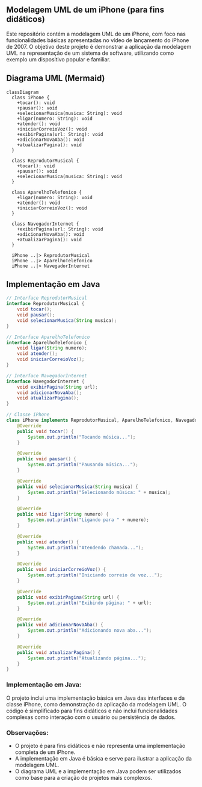 ## Modelagem UML de um iPhone (para fins didáticos)

Este repositório contém a modelagem UML de um iPhone, com foco nas funcionalidades básicas apresentadas no vídeo de lançamento do iPhone de 2007. O objetivo deste projeto é demonstrar a aplicação da modelagem UML na representação de um sistema de software, utilizando como exemplo um dispositivo popular e familiar.

## Diagrama UML (Mermaid)

```mermaid
classDiagram
  class iPhone {
    +tocar(): void
    +pausar(): void
    +selecionarMusica(musica: String): void
    +ligar(numero: String): void
    +atender(): void
    +iniciarCorreioVoz(): void
    +exibirPagina(url: String): void
    +adicionarNovaAba(): void
    +atualizarPagina(): void
  }

  class ReprodutorMusical {
    +tocar(): void
    +pausar(): void
    +selecionarMusica(musica: String): void
  }

  class AparelhoTelefonico {
    +ligar(numero: String): void
    +atender(): void
    +iniciarCorreioVoz(): void
  }

  class NavegadorInternet {
    +exibirPagina(url: String): void
    +adicionarNovaAba(): void
    +atualizarPagina(): void
  }

  iPhone ..|> ReprodutorMusical
  iPhone ..|> AparelhoTelefonico
  iPhone ..|> NavegadorInternet
```


## Implementação em Java

```java
// Interface ReprodutorMusical
interface ReprodutorMusical {
    void tocar();
    void pausar();
    void selecionarMusica(String musica);
}

// Interface AparelhoTelefonico
interface AparelhoTelefonico {
    void ligar(String numero);
    void atender();
    void iniciarCorreioVoz();
}

// Interface NavegadorInternet
interface NavegadorInternet {
    void exibirPagina(String url);
    void adicionarNovaAba();
    void atualizarPagina();
}

// Classe iPhone
class iPhone implements ReprodutorMusical, AparelhoTelefonico, NavegadorInternet {
    @Override
    public void tocar() {
        System.out.println("Tocando música...");
    }

    @Override
    public void pausar() {
        System.out.println("Pausando música...");
    }

    @Override
    public void selecionarMusica(String musica) {
        System.out.println("Selecionando música: " + musica);
    }

    @Override
    public void ligar(String numero) {
        System.out.println("Ligando para " + numero);
    }

    @Override
    public void atender() {
        System.out.println("Atendendo chamada...");
    }

    @Override
    public void iniciarCorreioVoz() {
        System.out.println("Iniciando correio de voz...");
    }

    @Override
    public void exibirPagina(String url) {
        System.out.println("Exibindo página: " + url);
    }

    @Override
    public void adicionarNovaAba() {
        System.out.println("Adicionando nova aba...");
    }

    @Override
    public void atualizarPagina() {
        System.out.println("Atualizando página...");
    }
}
```

### Implementação em Java:

O projeto inclui uma implementação básica em Java das interfaces e da classe iPhone, como demonstração da aplicação da modelagem UML. O código é simplificado para fins didáticos e não inclui funcionalidades complexas como interação com o usuário ou persistência de dados.

### Observações:

* O projeto é para fins didáticos e não representa uma implementação completa de um iPhone.
* A implementação em Java é básica e serve para ilustrar a aplicação da modelagem UML.
* O diagrama UML e a implementação em Java podem ser utilizados como base para a criação de projetos mais complexos.
